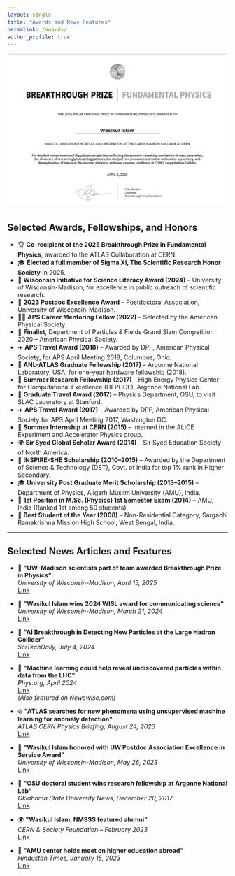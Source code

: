 ```yaml
---
layout: single
title: "Awards and News Features"
permalink: /awards/
author_profile: true
---
```


<p align="center">
  <img src="../images/Wasikul_Breakthrough_Prize.png" alt="Wasikul receiving Breakthrough Prize" width="500">
</p>


## Selected Awards, Fellowships, and Honors

- 🏆 **Co-recipient of the 2025 Breakthrough Prize in Fundamental Physics**, awarded to the ATLAS Collaboration at CERN.
- 🎓 **Elected a full member of Sigma Xi, The Scientific Research Honor Society** in 2025.  
- 🏅 **Wisconsin Initiative for Science Literacy Award (2024)** – University of Wisconsin-Madison, for excellence in public outreach of scientific research.
- 🥇 **2023 Postdoc Excellence Award** – Postdoctoral Association, University of Wisconsin-Madison.
- 👨‍🏫 **APS Career Mentoring Fellow (2022)** – Selected by the American Physical Society.
- 🥈 **Finalist**, Department of Particles & Fields Grand Slam Competition 2020 – American Physical Society.
- ✈️ **APS Travel Award (2018)** – Awarded by DPF, American Physical Society, for APS April Meeting 2018, Columbus, Ohio.
- 🧪 **ANL-ATLAS Graduate Fellowship (2017)** – Argonne National Laboratory, USA, for one-year hardware fellowship (2018).
- 🧬 **Summer Research Fellowship (2017)** – High Energy Physics Center for Computational Excellence (HEPCCE), Argonne National Lab.
- 🔬 **Graduate Travel Award (2017)** – Physics Department, OSU, to visit SLAC Laboratory at Stanford.
- ✈️ **APS Travel Award (2017)** – Awarded by DPF, American Physical Society for APS April Meeting 2017, Washington DC.
- 🔭 **Summer Internship at CERN (2015)** – Interned in the ALICE Experiment and Accelerator Physics group.
- 🌍 **Sir Syed Global Scholar Award (2014)** – Sir Syed Education Society of North America.
- 🧠 **INSPIRE-SHE Scholarship (2010–2015)** – Awarded by the Department of Science & Technology (DST), Govt. of India for top 1% rank in Higher Secondary.
- 🎓 **University Post Graduate Merit Scholarship (2013–2015)** – Department of Physics, Aligarh Muslim University (AMU), India.
- 🥇 **1st Position in M.Sc. (Physics) 1st Semester Exam (2014)** – AMU, India (Ranked 1st among 50 students).
- 🏅 **Best Student of the Year (2008)** – Non-Residential Category, Sargachi Ramakrishna Mission High School, West Bengal, India.

---

## Selected News Articles and Features

- 📰 **"UW–Madison scientists part of team awarded Breakthrough Prize in Physics"**  
  *University of Wisconsin-Madison, April 15, 2025*  
  [Link](https://www.physics.wisc.edu/2025/04/15/uw-madison-scientists-part-of-team-awarded-breakthrough-prize-in-physics)

- 📰 **"Wasikul Islam wins 2024 WISL award for communicating science"**  
  *University of Wisconsin-Madison, March 21, 2024*  
  [Link](https://www.physics.wisc.edu/2024/03/21/wasikul-islam-wins-2024-wisl-award-for-communicating-science)

- 🧠 **"AI Breakthrough in Detecting New Particles at the Large Hadron Collider"**  
  *SciTechDaily, July 4, 2024*  
  [Link](https://scitechdaily.com/ai-breakthrough-in-detecting-new-particles-at-the-large-hadron-collider)

- 🧠 **"Machine learning could help reveal undiscovered particles within data from the LHC"**  
  *Phys.org, April 2024*  
  [Link](https://phys.org/news/2024-04-machine-reveal-undiscovered-particles-large.html)  
  *(Also featured on Newswise.com)*

- 🌐 **"ATLAS searches for new phenomena using unsupervised machine learning for anomaly detection"**  
  *ATLAS CERN Physics Briefing, August 24, 2023*  
  [Link](https://atlas.cern/Updates/Briefing/Anomaly-Detection)

- 📰 **"Wasikul Islam honored with UW Postdoc Association Excellence in Service Award"**  
  *University of Wisconsin-Madison, May 26, 2023*  
  [Link](https://www.physics.wisc.edu/2023/05/26/wasikul-islam-honored-with-uw-postdoc-association-excellence-in-service-award)

- 📰 **"OSU doctoral student wins research fellowship at Argonne National Lab"**  
  *Oklahoma State University News, December 20, 2017*  
  [Link](https://news.okstate.edu/articles/communications/2017/osu-doctoral-student-wins-research-fellowship-argonne-national-lab.html)

- 🌍 **"Wasikul Islam, NMSSS featured alumni"**  
  *CERN & Society Foundation – February 2023*  
  [Link](https://www.linkedin.com/feed/update/urn:li:activity:7035902023447252992/)

- 📰 **"AMU center holds meet on higher education abroad"**  
  *Hindustan Times, January 15, 2023*  
  [Link](https://www.hindustantimes.com/cities/others/amu-centre-holds-meet-on-higher-education-abroad-101673724067530.html)
